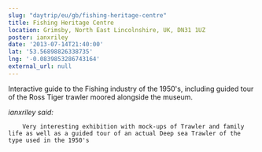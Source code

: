 ```yaml
---
slug: "daytrip/eu/gb/fishing-heritage-centre"
title: Fishing Heritage Centre
location: Grimsby, North East Lincolnshire, UK, DN31 1UZ
poster: ianxriley
date: '2013-07-14T21:40:00'
lat: '53.56898826338735'
lng: '-0.0839853286743164'
external_url: null
---
```


Interactive guide to the Fishing industry of the 1950's, including guided tour of the Ross Tiger trawler moored alongside the museum.

<em>ianxriley said:</em>

        Very interesting exhibition with mock-ups of Trawler and family life as well as a guided tour of an actual Deep sea Trawler of the type used in the 1950's
